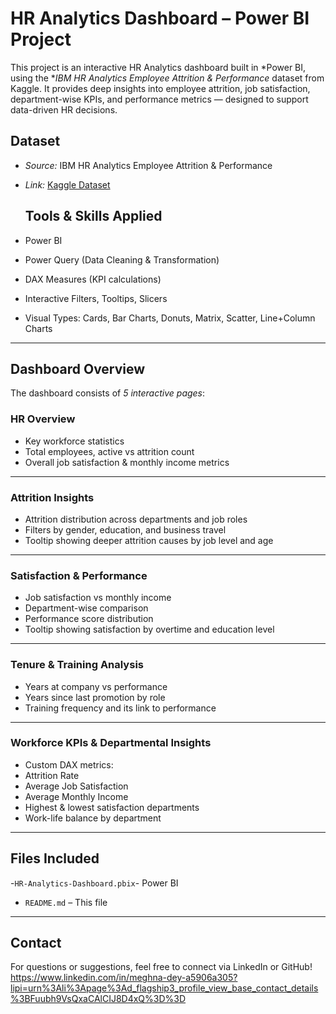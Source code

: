 # HR Analytics Dashboard – Power BI Project

This project is an interactive HR Analytics dashboard built in *Power BI, using the **IBM HR Analytics Employee Attrition & Performance* dataset from Kaggle. It provides deep insights into employee attrition, job satisfaction, department-wise KPIs, and performance metrics — designed to support data-driven HR decisions.

## Dataset

- *Source:* IBM HR Analytics Employee Attrition & Performance  
- *Link:* [Kaggle Dataset](https://www.kaggle.com/datasets/pavansubhasht/ibm-hr-analytics-attrition-dataset)

  ## Tools & Skills Applied
- Power BI
- Power Query (Data Cleaning & Transformation)
- DAX Measures (KPI calculations)
- Interactive Filters, Tooltips, Slicers
- Visual Types: Cards, Bar Charts, Donuts, Matrix, Scatter, Line+Column Charts


---

  ## Dashboard Overview

The dashboard consists of *5 interactive pages*:

### HR Overview
- Key workforce statistics
- Total employees, active vs attrition count
- Overall job satisfaction & monthly income metrics

---

### Attrition Insights
- Attrition distribution across departments and job roles
- Filters by gender, education, and business travel
- Tooltip showing deeper attrition causes by job level and age

---

### Satisfaction & Performance
- Job satisfaction vs monthly income
- Department-wise comparison
- Performance score distribution
- Tooltip showing satisfaction by overtime and education level

---  

### Tenure & Training Analysis
- Years at company vs performance
- Years since last promotion by role
- Training frequency and its link to performance


---

### Workforce KPIs & Departmental Insights
- Custom DAX metrics:
- Attrition Rate
- Average Job Satisfaction
- Average Monthly Income
- Highest & lowest satisfaction departments
- Work-life balance by department

---

## Files Included

-`HR-Analytics-Dashboard.pbix`- Power BI
- `README.md` – This file

---

## Contact

For questions or suggestions, feel free to connect via LinkedIn or GitHub! https://www.linkedin.com/in/meghna-dey-a5906a305?lipi=urn%3Ali%3Apage%3Ad_flagship3_profile_view_base_contact_details%3BFuubh9VsQxaCAlCIJ8D4xQ%3D%3D








